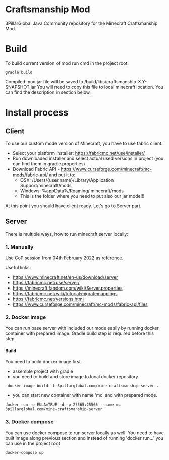 # Craftsmanship Mod

3PillarGlobal Java Community repository for the Minecraft Craftsmanship Mod.

# Build

To build current version of mod run cmd in the project root:
```
gradle build
```

Compiled mod jar file will be saved to <root>/build/libs/craftsmanship-X.Y-SNAPSHOT.jar You will need to copy this file to local minecraft location. You can find the description in section below.
# Install process

## Client

To use our custom mode version of Minecraft, you have to use fabric client.
* Select your platform installer: https://fabricmc.net/use/installer/
* Run downloaded installer and select actual used versions in project (you can find them in gradle.properties)
* Download Fabric API - https://www.curseforge.com/minecraft/mc-mods/fabric-api/ and put it to:
  * OSX: /Users/{user.name}/Library/Application Support/minecraft/mods
  * Windows: %appData%/Roaming/.minecraft/mods
  * This is the folder where you need to put also our jar mode!!!

At this point you should have client ready. Let's go to Server part.

## Server

There is multiple ways, how to run minecraft server locally:

### 1. Manually

Use CoP session from 04th February 2022 as reference.

Useful links:
* https://www.minecraft.net/en-us/download/server
* https://fabricmc.net/use/server/
* https://minecraft.fandom.com/wiki/Server.properties
* https://fabricmc.net/wiki/tutorial:migratemappings
* https://fabricmc.net/versions.html
* https://www.curseforge.com/minecraft/mc-mods/fabric-api/files

### 2. Docker image

You can run base server with included our mode easily by running docker container with prepared image. Gradle build step is required before this step.

#### Build

You need to build docker image first.

* assemble project with gradle
* you need to build and store image to local docker repository
```
 docker image build -t 3pillarglobal.com/mine-craftsmanship-server .
```
* you can start new container with name 'mc' and with prepared mode.
```
docker run -e EULA=TRUE -d -p 25565:25565 --name mc 3pillarglobal.com/mine-craftsmanship-server
```

### 3. Docker compose
You can use docker compose to run server locally as well. You need to have built image along previous section and instead of running 'docker run...' you can use in the project root 
```
docker-compose up
```